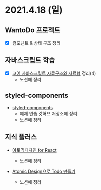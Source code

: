 # 2021.4.18 (일)

## WantoDo 프로젝트

- [x] 컴포넌트 & 상태 구조 정리

## 자바스크립트 학습

- [x] [코어 자바스크립트 자료구조와 자료형](https://ko.javascript.info/data-types) 정리(4)
  - 노션에 정리

## styled-components

- [styled-components](https://react.vlpt.us/styling/03-styled-components.html)
  - 예제 연습 깃허브 저장소에 정리
  - 노션에 정리

## 지식 플러스

- [아토믹디자인 for React](https://medium.com/@inthewalter/atomic-design-for-react-514660f93ba)

  - 노션에 정리

- [Atomic Design으로 Todo 만들기](https://velog.io/@thsoon/%EC%93%B8%EB%95%8C%EC%97%86%EC%9D%B4-%EA%B3%A0%ED%80%84%EC%9D%B8-%ED%88%AC%EB%91%90%EB%A6%AC%EC%8A%A4%ED%8A%B8-%EB%A7%8C%EB%93%A4%EA%B8%B0-FE-2.-%EB%B7%B0-%EC%84%A4%EA%B3%84)
  - 노션에 정리
